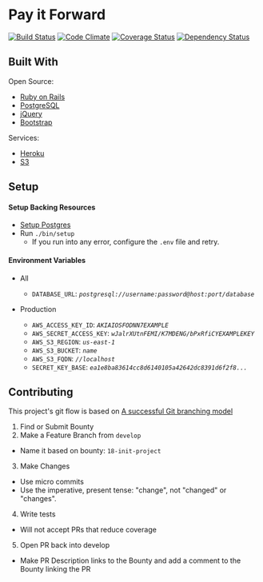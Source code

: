 # Pay it Forward
[![Build Status](https://img.shields.io/travis/asm-products/pay-it-forward.svg)](https://travis-ci.org/asm-products/pay-it-forward)
[![Code Climate](https://img.shields.io/codeclimate/github/asm-products/pay-it-forward.svg)](https://codeclimate.com/github/asm-products/pay-it-forward)
[![Coverage Status](https://img.shields.io/coveralls/asm-products/pay-it-forward.svg)](https://coveralls.io/r/asm-products/pay-it-forward)
[![Dependency Status](https://img.shields.io/gemnasium/asm-products/pay-it-forward.svg)](https://gemnasium.com/asm-products/pay-it-forward)

## Built With

Open Source:
- [Ruby on Rails](https://github.com/rails/rails)
- [PostgreSQL](http://www.postgresql.org/)
- [jQuery](http://jquery.com/)
- [Bootstrap](https://github.com/twbs/bootstrap)

Services:
- [Heroku](https://www.heroku.com/)
- [S3](http://aws.amazon.com/s3/)

## Setup
#### Setup Backing Resources
- [Setup Postgres](https://wiki.postgresql.org/wiki/Detailed_installation_guides)
- Run `./bin/setup`
  - If you run into any error, configure the `.env` file and retry.

#### Environment Variables
- All
  - `DATABASE_URL`: _`postgresql://username:password@host:port/database`_


- Production
  - `AWS_ACCESS_KEY_ID`: _`AKIAIOSFODNN7EXAMPLE`_ 
  - `AWS_SECRET_ACCESS_KEY`: _`wJalrXUtnFEMI/K7MDENG/bPxRfiCYEXAMPLEKEY`_
  - `AWS_S3_REGION`: _`us-east-1`_
  - `AWS_S3_BUCKET`: _`name`_
  - `AWS_S3_FQDN`: _`//localhost`_
  - `SECRET_KEY_BASE`: _`ea1e8ba83614cc8d6140105a42642dc8391d6f2f8...`_


## Contributing
This project's git flow is based on [A successful Git branching model](http://nvie.com/posts/a-successful-git-branching-model/)

1. Find or Submit Bounty
2. Make a Feature Branch from `develop`
  - Name it based on bounty: `18-init-project`
3. Make Changes
  - Use micro commits
  - Use the imperative, present tense: "change", not "changed" or "changes".
4. Write tests
  - Will not accept PRs that reduce coverage
5. Open PR back into develop
  - Make PR Description links to the Bounty and add a comment to the Bounty linking the PR

